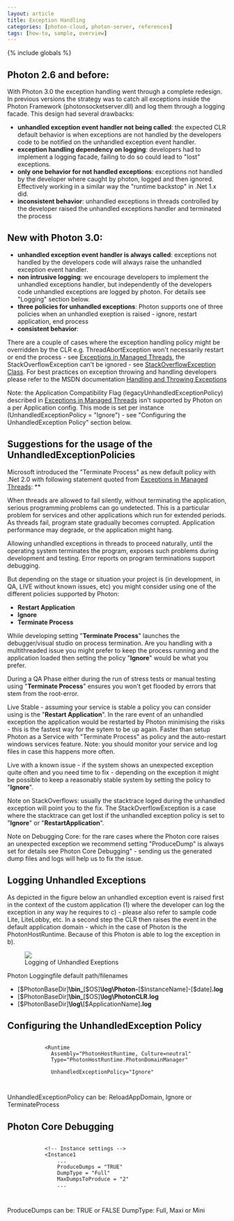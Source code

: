 ```yaml
---
layout: article
title: Exception Handling
categories: [photon-cloud, photon-server, references]
tags: [how-to, sample, overview]
---
```

{% include globals %}

## Photon 2.6 and before:

With Photon 3.0 the exception handling went through a complete redesign.
In previous versions the strategy was to catch all exceptions inside the
Photon Framework (photonsocketserver.dll) and log them through a logging
facade. This design had several drawbacks:

-   **unhandled exception event handler not being called**: the expected
    CLR default behavior is when exceptions are not handled by the
    developers code to be notified on the unhandled exception event
    handler.
-   **exception handling dependency on logging**: developers had to
    implement a logging facade, failing to do so could lead to "lost"
    exceptions.
-   **only one behavior for not handled exceptions**: exceptions not
    handled by the developer where caught by photon, logged and then
    ignored. Effectively working in a similar way the "runtime backstop"
    in .Net 1.x did.
-   **inconsistent behavior**: unhandled exceptions in threads
    controlled by the developer raised the unhandled exceptions handler
    and terminated the process

## New with Photon 3.0:

-   **unhandled exception event handler is always called**: exceptions
    not handled by the developers code will always raise the unhandled
    exception event handler.
-   **non intrusive logging**: we encourage developers to implement the
    unhandled exceptions handler, but independently of the developers
    code unhandled exceptions are logged by photon. For details see
    "Logging" section below.
-   **three policies for unhandled exceptions**: Photon supports one of
    three policies when an unhandled exeption is raised - ignore,
    restart application, end process
-   **consistent behavior**:

There are a couple of cases where the exception handling policy might be
overridden by the CLR e.g. ThreadAbortException won't necessarily
restart or end the process - see [Exceptions in Managed
Threads](http://msdn.microsoft.com/en-us/library/ms228965.aspx), the
StackOverflowException can't be ignored - see [StackOverflowException
Class](http://msdn.microsoft.com/en-us/library/system.stackoverflowexception.aspx).
For best practices on exception throwing and handling developers please
refer to the MSDN documentation [Handling and Throwing
Exceptions](http://msdn.microsoft.com/en-us/library/5b2yeyab(v=VS.100).aspx)

Note: the Application Compatibility Flag
(legacyUnhandledExceptionPolicy) described in [Exceptions in Managed
Threads](http://msdn.microsoft.com/en-us/library/ms228965.aspx) isn't
supported by Photon on a per Application config. This mode is set per
instance (UnhandledExceptionPolicy = "Ignore") - see "Configuring the
UnhandledException Policy" section below.

## Suggestions for the usage of the UnhandledExceptionPolicies

Microsoft introduced the "Terminate Process" as new default policy with
.Net 2.0 with following statement quoted from [Exceptions in Managed
Threads](http://msdn.microsoft.com/en-us/library/ms228965.aspx): **

When threads are allowed to fail silently, without terminating the
application, serious programming problems can go undetected. This is a
particular problem for services and other applications which run for
extended periods. As threads fail, program state gradually becomes
corrupted. Application performance may degrade, or the application might
hang.

Allowing unhandled exceptions in threads to proceed naturally, until the
operating system terminates the program, exposes such problems during
development and testing. Error reports on program terminations support
debugging.

But depending on the stage or situation your project is (in development,
in QA, LIVE without known issues, etc) you might consider using one of
the different policies supported by Photon:

-   **Restart Application**
-   **Ignore**
-   **Terminate Process**

While developing setting "**Terminate Process**" launches the
debugger/visual studio on process termination. Are you handling with a
multithreaded issue you might prefer to keep the process running and the
application loaded then setting the policy "**Ignore**" would be what
you prefer.

During a QA Phase either during the run of stress tests or manual
testing using "**Terminate Process**" ensures you won't get flooded by
errors that stem from the root-error.

Live Stable - assuming your service is stable a policy you can consider
using is the "**Restart Application**". In the rare event of an
unhandled exception the application would be restarted by Photon
minimising the risks - this is the fastest way for the sytem to be up
again. Faster than setup Photon as a Service with "Terminate Process" as
policy and the auto-restart windows services feature. Note: you should
monitor your service and log files in case this happens more often.

Live with a known issue - if the system shows an unexpected exception
quite often and you need time to fix - depending on the exception it
might be possible to keep a reasonably stable system by setting the
policy to "**Ignore**".

Note on StackOverflows: usually the stacktrace loged during the
unhandled exception will point you to the fix. The
StackOverflowException is a case where the stacktrace can get lost if
the unhandled exception policy is set to "**Ignore**" or
"**RestartApplication**".

Note on Debugging Core: for the rare cases where the Photon core raises
an unexpected exception we recommend setting "ProduceDump" is always set
for details see Photon Core Debugging" - sending us the generated dump
files and logs will help us to fix the issue.

## Logging Unhandled Exceptions

As depicted in the figure below an unhandled exception event is raised
first in the context of the custom application (1) where the developer
can log the exception in any way he requires to c) - please also refer
to sample code Lite, LiteLobby, etc. In a second step the CLR then
raises the event in the default application domain - which in the case
of Photon is the PhotonHostRuntime. Because of this Photon is able to
log the exception in b).

<figure>
<img src="{{ IMG }}/ExceptionHandling-1.png" />
<figcaption>Logging of Unhandled Exeptions</figcaption>
</figure>

Photon Loggingfile default path/filenames

-   [\$PhotonBaseDir]**\\bin\_**[\$OS]**\\log\\Photon-**[\$InstanceName]-[\$date]**.log**
-   [\$PhotonBaseDir]**\\bin\_**[\$OS]**\\log\\PhotonCLR.log**
-   [\$PhotonBaseDir]**\\log\\**[\$ApplicationName]**.log**

## Configuring the UnhandledException Policy

~~~~ {.code}
        
            <Runtime
              Assembly="PhotonHostRuntime, Culture=neutral"
              Type="PhotonHostRuntime.PhotonDomainManager"
              
              UnhandledExceptionPolicy="Ignore"
        
    
~~~~

UnhandledExceptionPolicy can be: ReloadAppDomain, Ignore or
TerminateProcess

## Photon Core Debugging

~~~~ {.code}
        
            <!-- Instance settings -->
            <Instance1
                ...
                ProduceDumps = "TRUE"
                DumpType = "Full"
                MaxDumpsToProduce = "2"
                ...
        
    
~~~~

ProduceDumps can be: TRUE or FALSE DumpType: Full, Maxi or Mini

